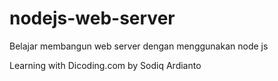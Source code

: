 # nodejs-web-server

Belajar membangun web server dengan menggunakan node js

Learning with Dicoding.com by Sodiq Ardianto
